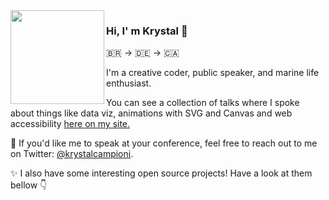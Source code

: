 <img align="left" width='150px' src='https://krystalcampioni.com/krystal.png'/>

### Hi, I' m Krystal 👋 

🇧🇷 → 🇩🇪 → 🇨🇦


I'm a creative coder, public speaker, and marine life enthusiast.

You can see a collection of talks where I spoke about things like data viz, animations with SVG and Canvas
and web accessibility <a href="https://krystalcampioni.com/">here on my site.</a>

💬 If you'd like me to speak at your conference, feel free to reach out to me on Twitter: <a href="https://twitter.com/krystalcampioni">@krystalcampioni</a>. 

✨ I also have some interesting open source projects! Have a look at them bellow 👇
